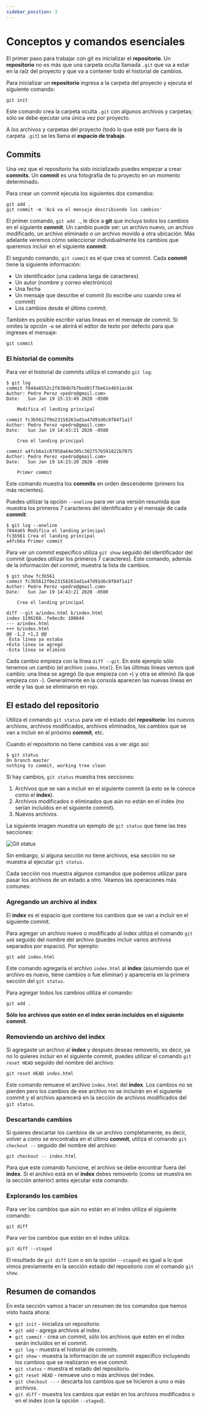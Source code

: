 ```yaml
---
sidebar_position: 3
---
```

# Conceptos y comandos esenciales

El primer paso para trabajar con git es inicializar el **repositorio**. Un **repositorio** no es más que una carpeta oculta llamada `.git` que va a estar en la raíz del proyecto y que va a contener todo el historial de cambios.

Para inicializar un **repositorio** ingresa a la carpeta del proyecto y ejecuta el siguiente comando:

```
git init
```

Este comando crea la carpeta oculta `.git` con algunos archivos y carpetas; sólo se debe ejecutar una única vez por proyecto.

A los archivos y carpetas del proyecto (todo lo que esté por fuera de la carpeta `.git`) se les llama el **espacio de trabajo**.

## Commits

Una vez que el repositorio ha sido inicializado puedes empezar a crear **commits**. Un **commit** es una fotografía de tu proyecto en un momento determinado.

Para crear un commit ejecuta los siguientes dos comandos:

```
git add .
git commit -m 'Acá va el mensaje describiendo los cambios'
```

El primer comando, `git add .`, le dice a **git** que incluya todos los cambios en el siguiente **commit**. Un cambio puede ser: un archivo nuevo, un archivo modificado, un archivo eliminado o un archivo movido a otra ubicación. Más adelante veremos cómo seleccionar individualmente los cambios que queremos incluir en el siguiente **commit**.

El segundo comando, `git commit` es el que crea el commit. Cada **commit** tiene la siguiente información:

* Un identificador (una cadena larga de caracteres)
* Un autor (nombre y correo electrónico)
* Una fecha
* Un mensaje que describe el commit (lo escribe uno cuando crea el commit)
* Los cambios desde el último commit.

También es posible escribir varias líneas en el mensaje de commit. Si omites la opción `-m` se abrirá el editor de texto por defecto para que ingreses el mensaje:

```
git commit
```

### El historial de commits

Para ver el historial de commits utiliza el comando `git log`:

```
$ git log
commit 7844a6552c2f838db7b7bed81f7be61e4b51ac84
Author: Pedro Perez <pedro@gmail.com>
Date:   Sun Jan 19 15:33:49 2020 -0500

    Modifica el landing principal

commit fc3b5612f0e23158263ad1a47d91d6c8f84f1a1f
Author: Pedro Perez <pedro@gmail.com>
Date:   Sun Jan 19 14:43:21 2020 -0500

    Crea el landing principal

commit a4fcb6a1c87958a64e305c302757b591822b7075
Author: Pedro Perez <pedro@gmail.com>
Date:   Sun Jan 19 14:23:20 2020 -0500

    Primer commit

```

Este comando muestra los **commits** en orden descendente (primero los más recientes).

Puedes utilizar la opción `--oneline` para ver una versión resumida que muestra los primeros 7 caracteres del identificador y el mensaje de cada **commit**:

```
$ git log --oneline
7844a65 Modifica el landing principal
fc3b561 Crea el landing principal
a4fcb6a Primer commit
```

Para ver un commit específico utiliza `git show` seguido del identificador del commit (puedes utilizar los primeros 7 caracteres). Este comando, además de la información del commit, muestra la lista de cambios.

```
$ git show fc3b561
commit fc3b5612f0e23158263ad1a47d91d6c8f84f1a1f
Author: Pedro Perez <pedro@gmail.com>
Date:   Sun Jan 19 14:43:21 2020 -0500

    Crea el landing principal

diff --git a/index.html b/index.html
index 1196288..fe8ec0c 100644
--- a/index.html
+++ b/index.html
@@ -1,2 +1,2 @@
 Esta línea ya estaba
+Esta línea se agregó
-Esta línea se eliminó
```

Cada cambio empieza con la línea `diff --git`. En este ejemplo sólo tenemos un cambio (el archivo `index.html`). En las últimas líneas vemos qué cambio: una línea se agregó (la que empieza con `+`) y otra se eliminó (la que empieza con `-`). Generalmente en la consola aparecen las nuevas líneas en verde y las que se eliminaron en rojo.

## El estado del repositorio

Utiliza el comando `git status` para ver el estado del **repositorio**: los nuevos archivos, archivos modificados, archivos eliminados, los cambios que se van a incluir en el próximo **commit**, etc.

Cuando el repositorio no tiene cambios vas a ver algo así:

```
$ git status
On branch master
nothing to commit, working tree clean
```

Si hay cambios, `git status` muestra tres secciones:

1. Archivos que se van a incluir en el siguiente commit (a esto se le conoce como el **index**).
2. Archivos modificados o eliminados que aún no están en el index (no serían incluídos en el siguiente commit).
3. Nuevos archivos.

La siguiente imagen muestra un ejemplo de `git status` que tiene las tres secciones:

![Git status](images/git-status.png)

Sin embargo, si alguna sección no tiene archivos, esa sección no se muestra al ejecutar `git status`.

Cada sección nos muestra algunos comandos que podemos utilizar para pasar los archivos de un estado a otro. Veamos las operaciones más comunes:

### Agregando un archivo al index

El **index** es el espacio que contiene los cambios que se van a incluir en el siguiente commit.

Para agregar un archivo nuevo o modificado al index utiliza el comando `git add` seguido del nombre del archivo (puedes incluir varios archivos separados por espacio). Por ejemplo:

```
git add index.html
```

Este comando agregaría el archivo `index.html` al **index** (asumiendo que el archivo es nuevo, tiene cambios o fue eliminar) y aparecería en la primera sección del `git status`.

Para agregar todos los cambios utiliza el comando:

```
git add .
```

**Sólo los archivos que estén en el index serán incluídos en el siguiente commit**.

### Removiendo un archivo del index

Si agregaste un archivo al **index** y después deseas removerlo, es decir, ya no lo quieres incluir en el siguiente commit, puedes utilizar el comando `git reset HEAD` seguido del nombre del archivo:

```
git reset HEAD index.html
```

Este comando remueve el archivo `index.html` del **index**. Los cambios no se pierden pero los cambios de ese archivo no se incluirán en el siguiente commit y el archivo aparecerá en la sección de archivos modificados del `git status`.

### Descartando cambios

Si quieres descartar los cambios de un archivo completamente, es decir, volver a como se encontraba en el último **commit**, utiliza el comando `git checkout --` seguido del nombre del archivo:

```
git checkout -- index.html
```

Para que este comando funcione, el archivo se debe encontrar fuera del **index**. Si el archivo está en el **index** debes removerlo (como se muestra en la sección anterior) antes ejecutar este comando.

### Explorando los cambios

Para ver los cambios que aún no están en el index utiliza el siguiente comando:

```
git diff
```

Para ver los cambios que están en el index utiliza:

```
git diff --staged
```

El resultado de `git diff` (con o sin la opción `--staged`) es igual a lo que vimos previamente en la sección estado del repositorio con el comando `git show`.

## Resumen de comandos

En esta sección vamos a hacer un resumen de los comandos que hemos visto hasta ahora:

* `git init` - inicializa un repositorio.
* `git add` - agrega archivos al index.
* `git commit` - crea un commit, sólo los archivos que estén en el index serán incluídos en el commit.
* `git log` - muestra el historial de commits.
* `git show` - muestra la información de un commit específico incluyendo los cambios que se realizaron en ese commit.
* `git status` - muestra el estado del repositorio.
* `git reset HEAD` - remueve uno o más archivos del index.
* `git checkout --` - descarta los cambios que se hicieron a uno o más archivos.
* `git diff` - muestra los cambios que están en los archivos modificados o en el index (con la opción `--staged`).
